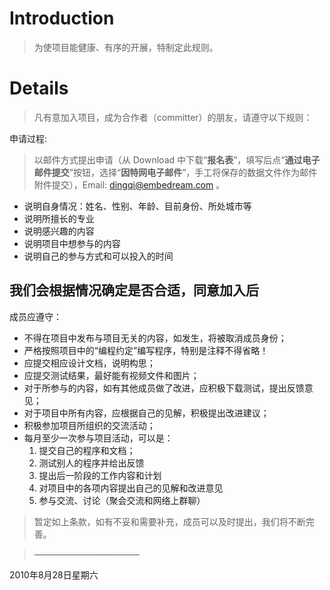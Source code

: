 # Introduction #

> 为使项目能健康、有序的开展，特制定此规则。

# Details #

> 凡有意加入项目，成为合作者（committer）的朋友，请遵守以下规则：

申请过程:
> 以邮件方式提出申请（从 Download 中下载“**报名表**”，填写后点“**通过电子邮件提交**”按钮，选择“**因特网电子邮件**”，手工将保存的数据文件作为邮件附件提交），Email:  dingqi@embedream.com 。

  * 说明自身情况：姓名、性别、年龄、目前身份、所处城市等
  * 说明所擅长的专业
  * 说明感兴趣的内容
  * 说明项目中想参与的内容
  * 说明自己的参与方式和可以投入的时间


## 我们会根据情况确定是否合适，同意加入后 ##

成员应遵守：
  * 不得在项目中发布与项目无关的内容，如发生，将被取消成员身份；
  * 严格按照项目中的“编程约定”编写程序，特别是注释不得省略！
  * 应提交相应设计文档，说明构思；
  * 应提交测试结果，最好能有视频文件和图片；
  * 对于所参与的内容，如有其他成员做了改进，应积极下载测试，提出反馈意见；
  * 对于项目中所有内容，应根据自己的见解，积极提出改进建议；
  * 积极参加项目所组织的交流活动；
  * 每月至少一次参与项目活动，可以是：
    1. 提交自己的程序和文档；
    1. 测试别人的程序并给出反馈
    1. 提出后一阶段的工作内容和计划
    1. 对项目中的各项内容提出自己的见解和改进意见
    1. 参与交流、讨论（聚会交流和网络上群聊）


> 暂定如上条款，如有不妥和需要补充，成员可以及时提出，我们将不断完善。

> ————————————

2010年8月28日星期六
